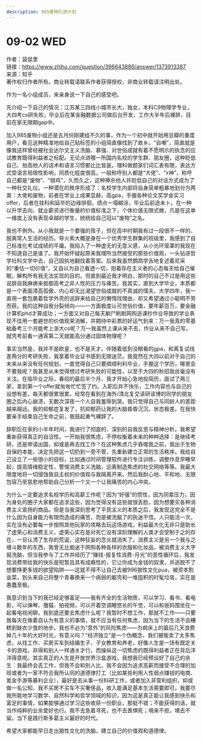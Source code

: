 ```yaml
---
description: 985废物引进计划
---
```


# 09-02 WED

作者：袋鼠里  
链接：https://www.zhihu.com/question/396643886/answer/1373913387  
来源：知乎  
著作权归作者所有。商业转载请联系作者获得授权，非商业转载请注明出处。  
  


作为一名小组成员，来亲身说一下自己的感受吧。

先介绍一下自己的情况：江苏某三四线小城市长大，独女，本科C9物理学专业，大四考cs研失败，毕业后在某金融数据公司做后台开发，工作大半年后裸辞，目前在家无限期gap中。

加入985废物小组还是五月份刚建组不久的事，作为一个初中就开始用豆瓣的重度用户，看见这种精准地给自己贴标签的小组简直像找到了故乡。“自嘲”，简直就是像我这样曾经被社会达尔文主义洗脑、慕强、对世俗成就有着不愿明示的执念的应试教育既得利益者之标配。无论点进哪一所国内名校的学生群、朋友圈，这种贬低自己、抬高他人的话术和语言习惯都比比皆是。理科做题家们词汇表有限，表达方式受语言局限性影响，同质化程度很高，一般称呼别人都是“大佬”、“x神”，称呼自己都是“废物”、“弱鸡”，久而久之，这种捧杀他人并贬低自己的对话方式成为了一种社交礼仪。一种潜在的秩序形成了：名校学生内部将自身简单粗暴地划分为两类：大佬和废物，前者在学业上成果显赫，高gpa，手握各种论文奖学金实习offer，后者在挂科和延毕的边缘徘徊，绩点一塌糊涂，毕业后前途未卜。在一种以升学去向、就业薪资进行衡量的价值标准之下，个体价值无限式微，凡是在这单一维度上没有表现卓越的学生，统统给自己冠以“废物”之名。

我也不例外。从小我就是一个要强的孩子，但在高中时期我有过一段很不一样的、脱离常人生活的经历。导火索大概是身在一个优秀学生群集的班级里，我感到了自己标准化考试成绩的平庸。我陷入了一种虚无的无意义感，从小光环笼罩的我现在不知道自己是谁了。我开始怀疑起原来我理所当然接受的那些价值观，一头钻进哲学社科文学中去，自己固执地翻找着答案。后来我虽然鹦鹉学舌地复述着尼采的“重估一切价值”，又自以为自己看透一切，抱着存在主义者的心态每天给自己催眠，解构所有我无法实现的目的。但直到最近我才明白，那时的自己不过是用这些说辞自我麻痹来抵御高考之非人性的压力与痛苦。我其实，直到大学毕业，本质都是一个表面清高孤傲，内心却无比渴望世俗成就的不真诚的懦夫。大学四年，我一直用一套包裹着哲学外壳的说辞来给自己的懒惰找理由，却又希望通过小聪明不劳而获。我的这种自我分裂倾向——一方面极度认可世俗价值，要年薪百万，要金融计算机phd才算成功；一方面又对自己每天躺尸刷剧网购逃课抄作业导致的学业表现不佳用一套避世的价值观来消解，并期待中彩票的好运气到来：万一我真的零基础备考三个月能考上浙大cs呢？万一我虽然上课从来不去，作业从来不自己写，就凭考前看一通宵第二天就能高分通过固体物理呢？

事实当然是，我并不是欧皇，也不是天才。伴随着低到没眼看的gpa，和离复试线差两分的考研失败，我拿着毕业证书感到无限迷茫。我竟然在大四以前对于自己的未来从来没有任何规划，一直觉得自己只要顺顺利利毕业，手握这个学历，哪里会不要我呢？我甚至从未觉得想过考研失败的可能性，以至于大四的秋招我丝毫没有关注。在临毕业之际，春招的最后半个月，我才开始心急地投简历，面试了两三家，拿到第一个offer就匆匆忙忙签了约。入职后并不快乐，工作内容也与自己的设想有差，每天都很累很累，经常在看到在海外/清北复交读研读博的同学的朋友圈之后内心崩溃，无数次深夜一个人自我羞辱到哭。我只觉得自己与同龄人的差距越来越远。我的抑郁症复发了，抗抑郁药让我的大脑昏昏沉沉，状态极差。在我快要亲手结束自己生命之前，我鼓起勇气裸辞了。

辞职后在家的小半年时间，我进行了彻底的、深刻的自我反思与精神分析。我希望重新获得真正的自洽性。一开始我很焦虑，不停权衡着未来的种种选择：是继续考研，还是申请出国，抑或是再去找工作？在这种焦虑几乎吞噬我之前，我出于生物自保的本能，决定先把这一切扔到一旁不管，先重新建立正常的生活秩序。我给自己设立了一些很小的目标，比如通过时间管理软件进行专注训练，调整作息早睡早起，提高情绪稳定性，警惕消费主义洗脑，远离制造焦虑的社交网络等等。我最大限度地将一切侵蚀我自主权的价值观与我隔离开来。然后我耐心地、平和地、无限包容乃至慈悲地帮助自己分析一个又一个让我痛苦的内心冲突。

为什么一定要追求名校学历和高薪工作呢？因为“好强”的惯性，因为同辈压力，因为身处的圈子大家都在追求这些，因为觉得没有这些就很丢脸，因为想要买各种消费主义宣扬的商品。但是当我深刻思考了平民主义的本质之后，我发现这完全不是什么因为自身能力有限而造成的痛苦，而是被洗脑了的执迷不悟。人只能活一次，实在没有必要每一步按照其他玩家的攻略去玩这场游戏，利益最大化无非只是助长了虚荣心和消费主义，虚荣心实在是对死亡没有深刻理解的人类才会受制于之的存在，一旦认清了生存的荒诞，这种狂妄的念头就消失了。消费主义是另一个我与之缠斗数年的东西，我曾无比痴迷于网购各种各样的衣服和化妆品，被消费主义大字报洗脑，但当我参与了工作并经历了“赚钱-报复性消费-月光”的恶性循环后，我发现消费带给我的快乐是短暂且具有成瘾性的，它让你成为金钱的奴隶，并逃脱不了想要挣更多钱的欲望陷阱——这就不得不让自己去被996狼性文化pua，被资本割韭菜，到头来自己将整个青春换来一个病弱的躯壳和一堆囤积的时髦垃圾，实在是愚蠢至极。

我意识到当下的我已经足够富足——我有齐全的生活物质，可以学习、看书、看电影，可以弹琴、撸猫、拍视频，可以开着空调睡悠长的午觉，可以和爸妈围坐在一起看电视闲聊。我到底还要去焦虑什么呢？我暂时不想工作，那就不工作——只要我每天在做着自认为有意义的事情，就不应当有任何焦虑，因为当下的生活不会糟糕到缺衣少食的地步。我也不必为“意外”的风险焦虑——为病床上的最后几天浪费掉几十年的大好时光，有意义吗？“经济独立”是一个伪概念，我们被贩卖了太多焦虑，从找工作、买房买车到结婚生子、子女教育和养老，好像人生是一场有既定关卡的游戏，非得和别人一样通关才行，而操纵这一切焦虑的既得利益者正在背后洋洋得意呢。其实真正的人生是开放世界沙盒游戏，我想我已经预设好了自己的余生：我最终会去工作，但我不会和别人比，我不会因为追求高薪而接受不合理的加班或者为一家不符合我所认同的道德律打工（比如某些利用人性弱点赚钱的电商、氪金手游等暴利企业），最好是去从事一份科研工作，或者加入非营利组织，抑或做一名公知，我不买房不买车不买奢侈品，收入能满足基本生活需要即可。我要尽我所能地学习数学、自然科学和哲学领域的知识，因为这是真正能让我感到快乐和富足的事情，如果能够通过学习这些收获一份职业，那挺不错；不能获得的话，就当作纯粹的业余爱好也行。我不去急着寻死，也不去畏惧死；境来不拒，境去不留。当下是践行斯多葛主义最好的时代。

希望大家都能早日走出狼性文化的洗脑，建立自己的价值观和道德律。

